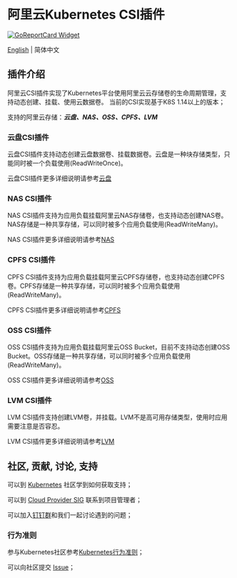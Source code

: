 # 阿里云Kubernetes CSI插件
[![GoReportCard Widget]][GoReportCardResult]

[English](./README.md) | 简体中文

## 插件介绍

阿里云CSI插件实现了Kubernetes平台使用阿里云云存储卷的生命周期管理，支持动态创建、挂载、使用云数据卷。 当前的CSI实现基于K8S 1.14以上的版本；

支持的阿里云存储：***云盘、NAS、OSS、CPFS、LVM***


### 云盘CSI插件

云盘CSI插件支持动态创建云盘数据卷、挂载数据卷。云盘是一种块存储类型，只能同时被一个负载使用(ReadWriteOnce)。

云盘CSI插件更多详细说明请参考[云盘](./docs/disk.md)


### NAS CSI插件

NAS CSI插件支持为应用负载挂载阿里云NAS存储卷，也支持动态创建NAS卷。NAS存储是一种共享存储，可以同时被多个应用负载使用(ReadWriteMany)。

NAS CSI插件更多详细说明请参考[NAS](./docs/nas.md)


### CPFS CSI插件

CPFS CSI插件支持为应用负载挂载阿里云CPFS存储卷，也支持动态创建CPFS卷。CPFS存储是一种共享存储，可以同时被多个应用负载使用(ReadWriteMany)。

CPFS CSI插件更多详细说明请参考[CPFS](./docs/cpfs.md)


### OSS CSI插件

OSS CSI插件支持为应用负载挂载阿里云OSS Bucket，目前不支持动态创建OSS Bucket。OSS存储是一种共享存储，可以同时被多个应用负载使用(ReadWriteMany)。

OSS CSI插件更多详细说明请参考[OSS](./docs/oss.md)


### LVM CSI插件

LVM CSI插件支持创建LVM卷，并挂载。LVM不是高可用存储类型，使用时应用需要注意是否容忍。

LVM CSI插件更多详细说明请参考[LVM](./docs/lvm.md)


## 社区, 贡献, 讨论, 支持

可以到 [Kubernetes](https://kubernetes.io/community/) 社区学到如何获取支持；

可以到 [Cloud Provider SIG](https://github.com/kubernetes/community/tree/master/sig-cloud-provider) 联系到项目管理者；

可以加入[钉钉群](https://qr.dingtalk.com/action/joingroup?code=v1,k1,xxf5eqc7eMgILnXxj9Chab8KNZFoPtD00kaOtTKg/Rk=&_dt_no_comment=1&origin=11)和我们一起讨论遇到的问题；


### 行为准则

参与Kubernetes社区参考[Kubernetes行为准则](code-of-conduct.md)；

可以向社区提交 [Issue](https://github.com/kubernetes-sigs/alibaba-cloud-csi-driver/issues)；


[GoReportCard Widget]: https://goreportcard.com/badge/github.com/kubernetes-sigs/alibaba-cloud-csi-driver
[GoReportCardResult]: https://goreportcard.com/report/github.com/kubernetes-sigs/alibaba-cloud-csi-driver